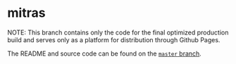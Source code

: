 # mitras

NOTE: This branch contains only the code for the final optimized production build and serves only as a platform for distribution through Github Pages.

The README and source code can be found on the [`master` branch](https://github.com/davidtranhq/mitras/tree/master).
